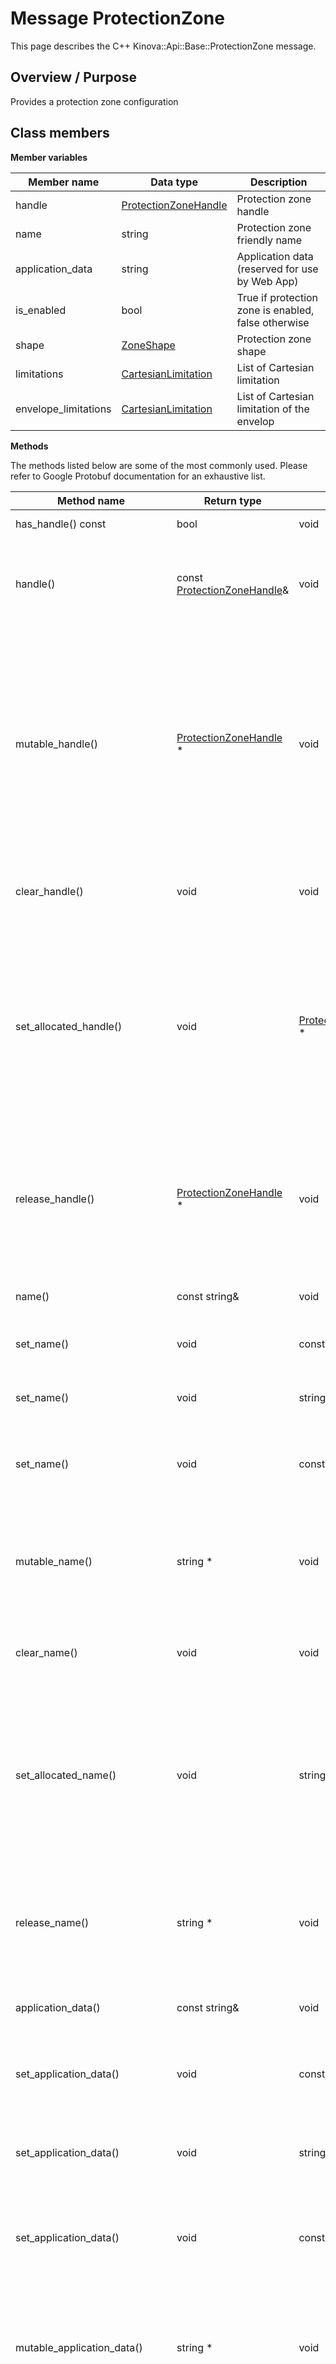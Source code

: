 # Message ProtectionZone

This page describes the C++ Kinova::Api::Base::ProtectionZone message.

## Overview / Purpose

Provides a protection zone configuration

## Class members

 **Member variables** 

|Member name|Data type|Description|
|-----------|---------|-----------|
|handle| [ProtectionZoneHandle](msg_Base_ProtectionZoneHandle.md#)|Protection zone handle|
|name|string|Protection zone friendly name|
|application\_data|string|Application data \(reserved for use by Web App\)|
|is\_enabled|bool|True if protection zone is enabled, false otherwise|
|shape| [ZoneShape](msg_Base_ZoneShape.md#)|Protection zone shape|
|limitations| [CartesianLimitation](msg_Base_CartesianLimitation.md#)|List of Cartesian limitation|
|envelope\_limitations| [CartesianLimitation](msg_Base_CartesianLimitation.md#)|List of Cartesian limitation of the envelop|

 **Methods** 

The methods listed below are some of the most commonly used. Please refer to Google Protobuf documentation for an exhaustive list.

|Method name|Return type|Input type|Description|
|-----------|-----------|----------|-----------|
|has\_handle\(\) const|bool|void|Returns true if handle is set.|
|handle\(\)|const [ProtectionZoneHandle](msg_Base_ProtectionZoneHandle.md#)&|void|Returns the current value of handle. If handle is not set, returns a [ProtectionZoneHandle](msg_Base_ProtectionZoneHandle.md#) with none of its fields set \(possibly handle::default\_instance\(\)\).|
|mutable\_handle\(\)| [ProtectionZoneHandle](msg_Base_ProtectionZoneHandle.md#) \*|void|Returns a pointer to the mutable [ProtectionZoneHandle](msg_Base_ProtectionZoneHandle.md#) object that stores the field's value. If the field was not set prior to the call, then the returned [ProtectionZoneHandle](msg_Base_ProtectionZoneHandle.md#) will have none of its fields set \(i.e. it will be identical to a newly-allocated [ProtectionZoneHandle](msg_Base_ProtectionZoneHandle.md#)\). After calling this, has\_handle\(\) will return true and handle\(\) will return a reference to the same instance of [ProtectionZoneHandle](msg_Base_ProtectionZoneHandle.md#).|
|clear\_handle\(\)|void|void|Clears the value of the field. After calling this, has\_handle\(\) will return false and handle\(\) will return the default value.|
|set\_allocated\_handle\(\)|void| [ProtectionZoneHandle](msg_Base_ProtectionZoneHandle.md#) \*|Sets the [ProtectionZoneHandle](msg_Base_ProtectionZoneHandle.md#) object to the field and frees the previous field value if it exists. If the [ProtectionZoneHandle](msg_Base_ProtectionZoneHandle.md#) pointer is not NULL, the message takes ownership of the allocated [ProtectionZoneHandle](msg_Base_ProtectionZoneHandle.md#) object and has\_ [ProtectionZoneHandle](msg_Base_ProtectionZoneHandle.md#)\(\) will return true. Otherwise, if the handle is NULL, the behavior is the same as calling clear\_handle\(\).|
|release\_handle\(\)| [ProtectionZoneHandle](msg_Base_ProtectionZoneHandle.md#) \*|void|Releases the ownership of the field and returns the pointer of the [ProtectionZoneHandle](msg_Base_ProtectionZoneHandle.md#) object. After calling this, caller takes the ownership of the allocated [ProtectionZoneHandle](msg_Base_ProtectionZoneHandle.md#) object, has\_handle\(\) will return false, and handle\(\) will return the default value.|
|name\(\)|const string&|void|Returns the current value of name. If name is not set, returns the empty string/empty bytes.|
|set\_name\(\)|void|const string&|Sets the value of name. After calling this, name\(\) will return a copy of value.|
|set\_name\(\)|void|string&&|\(C++11 and beyond\): Sets the value of name, moving from the passed string. After calling this, name\(\) will return a copy of value.|
|set\_name\(\)|void|const char\*|Sets the value of name using a C-style null-terminated string. After calling this, name\(\) will return a copy of value.|
|mutable\_name\(\)|string \*|void|Returns a pointer to the mutable string object that stores name's value. If the field was not set prior to the call, then the returned string will be empty. After calling this, name\(\) will return whatever value is written into the given string.|
|clear\_name\(\)|void|void|Clears the value of name. After calling this, name\(\) will return the empty string/empty bytes.|
|set\_allocated\_name\(\)|void|string\*|Sets the string object to the field and frees the previous field value if it exists. If the string pointer is not NULL, the message takes ownership of the allocated string object. The message is free to delete the allocated string object at any time, so references to the object may be invalidated. Otherwise, if the value is NULL, the behavior is the same as calling clear\_name\(\).|
|release\_name\(\)|string \*|void|Releases the ownership of name and returns the pointer of the string object. After calling this, caller takes the ownership of the allocated string object and name\(\) will return the empty string/empty bytes.|
|application\_data\(\)|const string&|void|Returns the current value of application\_data. If application\_data is not set, returns the empty string/empty bytes.|
|set\_application\_data\(\)|void|const string&|Sets the value of application\_data. After calling this, application\_data\(\) will return a copy of value.|
|set\_application\_data\(\)|void|string&&|\(C++11 and beyond\): Sets the value of application\_data, moving from the passed string. After calling this, application\_data\(\) will return a copy of value.|
|set\_application\_data\(\)|void|const char\*|Sets the value of application\_data using a C-style null-terminated string. After calling this, application\_data\(\) will return a copy of value.|
|mutable\_application\_data\(\)|string \*|void|Returns a pointer to the mutable string object that stores application\_data's value. If the field was not set prior to the call, then the returned string will be empty. After calling this, application\_data\(\) will return whatever value is written into the given string.|
|clear\_application\_data\(\)|void|void|Clears the value of application\_data. After calling this, application\_data\(\) will return the empty string/empty bytes.|
|set\_allocated\_application\_data\(\)|void|string\*|Sets the string object to the field and frees the previous field value if it exists. If the string pointer is not NULL, the message takes ownership of the allocated string object. The message is free to delete the allocated string object at any time, so references to the object may be invalidated. Otherwise, if the value is NULL, the behavior is the same as calling clear\_application\_data\(\).|
|release\_application\_data\(\)|string \*|void|Releases the ownership of application\_data and returns the pointer of the string object. After calling this, caller takes the ownership of the allocated string object and application\_data\(\) will return the empty string/empty bytes.|
|is\_enabled\(\)|bool|void|Returns the current value of is\_enabled. If the is\_enabled is not set, returns 0.|
|set\_is\_enabled\(\)|void|bool|Sets the value of is\_enabled. After calling this, is\_enabled\(\) will return value.|
|clear\_is\_enabled\(\)|void|void|Clears the value of is\_enabled. After calling this, is\_enabled\(\) will return 0.|
|has\_shape\(\) const|bool|void|Returns true if shape is set.|
|shape\(\)|const [ZoneShape](msg_Base_ZoneShape.md#)&|void|Returns the current value of shape. If shape is not set, returns a [ZoneShape](msg_Base_ZoneShape.md#) with none of its fields set \(possibly shape::default\_instance\(\)\).|
|mutable\_shape\(\)| [ZoneShape](msg_Base_ZoneShape.md#) \*|void|Returns a pointer to the mutable [ZoneShape](msg_Base_ZoneShape.md#) object that stores the field's value. If the field was not set prior to the call, then the returned [ZoneShape](msg_Base_ZoneShape.md#) will have none of its fields set \(i.e. it will be identical to a newly-allocated [ZoneShape](msg_Base_ZoneShape.md#)\). After calling this, has\_shape\(\) will return true and shape\(\) will return a reference to the same instance of [ZoneShape](msg_Base_ZoneShape.md#).|
|clear\_shape\(\)|void|void|Clears the value of the field. After calling this, has\_shape\(\) will return false and shape\(\) will return the default value.|
|set\_allocated\_shape\(\)|void| [ZoneShape](msg_Base_ZoneShape.md#) \*|Sets the [ZoneShape](msg_Base_ZoneShape.md#) object to the field and frees the previous field value if it exists. If the [ZoneShape](msg_Base_ZoneShape.md#) pointer is not NULL, the message takes ownership of the allocated [ZoneShape](msg_Base_ZoneShape.md#) object and has\_ [ZoneShape](msg_Base_ZoneShape.md#)\(\) will return true. Otherwise, if the shape is NULL, the behavior is the same as calling clear\_shape\(\).|
|release\_shape\(\)| [ZoneShape](msg_Base_ZoneShape.md#) \*|void|Releases the ownership of the field and returns the pointer of the [ZoneShape](msg_Base_ZoneShape.md#) object. After calling this, caller takes the ownership of the allocated [ZoneShape](msg_Base_ZoneShape.md#) object, has\_shape\(\) will return false, and shape\(\) will return the default value.|
|limitations\_size\(\) const|int|void|Returns the number of elements currently in the field.|
|limitations\(\) const|const [CartesianLimitation](msg_Base_CartesianLimitation.md#)|int index|Returns the element at the given zero-based index. Calling this method with index outside of \[0, limitations\_size\(\)\) yields undefined behavior.|
|mutable\_limitations\(\)| [CartesianLimitation](msg_Base_CartesianLimitation.md#)\*|int index|Returns a pointer to the mutable [CartesianLimitation](msg_Base_CartesianLimitation.md#) object that stores the value of the element at the given zero-based index. Calling this method with index outside of \[0, limitations\_size\(\)\) yields undefined behavior.|
|add\_limitations\(\)| [CartesianLimitation](msg_Base_CartesianLimitation.md#)\*|void|Adds a new element and returns a pointer to it. The returned [CartesianLimitation](msg_Base_CartesianLimitation.md#) is mutable and will have none of its fields set \(i.e. it will be identical to a newly-allocated [CartesianLimitation](msg_Base_CartesianLimitation.md#)\).|
|clear\_limitations\(\)|void|void|Removes all elements from the field. After calling this, limitations\_size\(\) will return zero.|
|limitations\(\) const|const RepeatedPtrField< [CartesianLimitation](msg_Base_CartesianLimitation.md#)\>&|void|Returns the underlying RepeatedPtrField that stores the field's elements. This container class provides STL-like iterators and other methods.|
|mutable\_limitations\(\)|RepeatedPtrField< [CartesianLimitation](msg_Base_CartesianLimitation.md#)\>\*|void|Returns a pointer to the underlying mutable RepeatedPtrField that stores the field's elements. This container class provides STL-like iterators and other methods.|
|envelope\_limitations\_size\(\) const|int|void|Returns the number of elements currently in the field.|
|envelope\_limitations\(\) const|const [CartesianLimitation](msg_Base_CartesianLimitation.md#)|int index|Returns the element at the given zero-based index. Calling this method with index outside of \[0, envelope\_limitations\_size\(\)\) yields undefined behavior.|
|mutable\_envelope\_limitations\(\)| [CartesianLimitation](msg_Base_CartesianLimitation.md#)\*|int index|Returns a pointer to the mutable [CartesianLimitation](msg_Base_CartesianLimitation.md#) object that stores the value of the element at the given zero-based index. Calling this method with index outside of \[0, envelope\_limitations\_size\(\)\) yields undefined behavior.|
|add\_envelope\_limitations\(\)| [CartesianLimitation](msg_Base_CartesianLimitation.md#)\*|void|Adds a new element and returns a pointer to it. The returned [CartesianLimitation](msg_Base_CartesianLimitation.md#) is mutable and will have none of its fields set \(i.e. it will be identical to a newly-allocated [CartesianLimitation](msg_Base_CartesianLimitation.md#)\).|
|clear\_envelope\_limitations\(\)|void|void|Removes all elements from the field. After calling this, envelope\_limitations\_size\(\) will return zero.|
|envelope\_limitations\(\) const|const RepeatedPtrField< [CartesianLimitation](msg_Base_CartesianLimitation.md#)\>&|void|Returns the underlying RepeatedPtrField that stores the field's elements. This container class provides STL-like iterators and other methods.|
|mutable\_envelope\_limitations\(\)|RepeatedPtrField< [CartesianLimitation](msg_Base_CartesianLimitation.md#)\>\*|void|Returns a pointer to the underlying mutable RepeatedPtrField that stores the field's elements. This container class provides STL-like iterators and other methods.|

**Parent topic:** [Base](../references/summary_Base.md)

